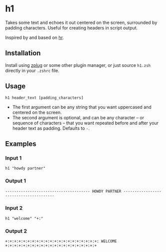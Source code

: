 # h1
Takes some text and echoes it out centered on the screen, surrounded by padding characters. Useful for creating headers in script output.

Inspired by and based on [hr](https://github.com/LuRsT/hr/blob/master/hr).

## Installation
Install using [zplug](https://github.com/zplug/zplug) or some other plugin manager, or just source `h1.zsh` directly in your `.zshrc` file.

## Usage
`h1 header_text [padding_characters]`

- The first argument can be any string that you want uppercased and centered on the screen.
- The second argument is optional, and can be any character – or sequence of characters – that you want repeated before and after your header text as padding. Defaults to `-`.

## Examples
### Input 1
```
h1 "howdy partner"
```

### Output 1
```
-------------------------------------- HOWDY PARTNER ---------------------------------------
```

### Input 2
```
h1 "welcome" "+:"
```

### Output 2
```
+:+:+:+:+:+:+:+:+:+:+:+:+:+:+:+:+:+:+:+:+: WELCOME +:+:+:+:+:+:+:+:+:+:+:+:+:+:+:+:+:+:+:+:+
```
